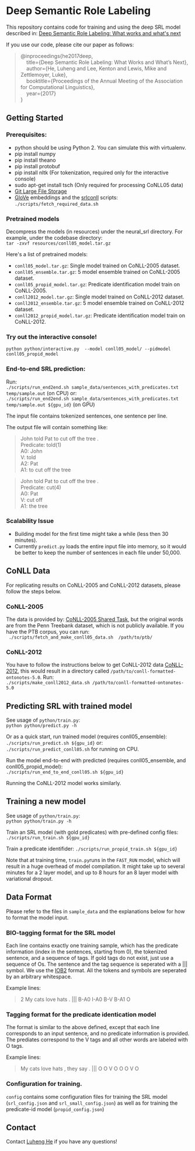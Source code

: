 # Deep Semantic Role Labeling

This repository contains code for training and using the deep SRL model described in:
[Deep Semantic Role Labeling: What works and what's next](https://homes.cs.washington.edu/~luheng/files/acl2017_hllz.pdf)

If you use our code, please cite our paper as follows:  
  > @inproceedings{he2017deep,  
  > &nbsp; &nbsp; title={Deep Semantic Role Labeling: What Works and What’s Next},  
  > &nbsp; &nbsp; author={He, Luheng and Lee, Kenton and Lewis, Mike and Zettlemoyer, Luke},  
  > &nbsp; &nbsp; booktitle={Proceedings of the Annual Meeting of the Association for Computational Linguistics},  
  > &nbsp; &nbsp; year={2017}  
  > }  

## Getting Started
### Prerequisites:
* python should be using Python 2. You can simulate this with virtualenv.
* pip install numpy
* pip install theano
* pip install protobuf
* pip install nltk (For tokenization, required only for the interactive console)
* sudo apt-get install tsch (Only required for processing CoNLL05 data)
* [Git Large File Storage](https://git-lfs.github.com/)
* [GloVe](https://nlp.stanford.edu/projects/glove/) embeddings and the [srlconll](http://www.lsi.upc.edu/~srlconll/soft.html) scripts:  
`./scripts/fetch_required_data.sh`

### Pretrained models
Decompress the models (in resources) under the neural_srl directory. For example, under the codebase directory:  
`tar -zxvf resources/conll05_model.tar.gz`

Here's a list of pretrained models:
* `conll05_model.tar.gz`: Single model trained on CoNLL-2005 dataset.
* `conll05_ensemble.tar.gz`: 5 model ensemble trained on CoNLL-2005 dataset.
* `conll05_propid_model.tar.gz`: Predicate identification model train on CoNLL-2005.
* `conll2012_model.tar.gz`: Single model trained on CoNLL-2012 dataset.
* `conll2012_ensemble.tar.gz`: 5 model ensemble trained on CoNLL-2012 dataset.
* `conll2012_propid_model.tar.gz`: Predicate identification model train on CoNLL-2012.


### Try out the interactive console!
`python python/interactive.py  --model conll05_model/ --pidmodel conll05_propid_model`

### End-to-end SRL prediction:
Run:  
`./scripts/run_end2end.sh sample_data/sentences_with_predicates.txt temp/sample.out` (on CPU)
or:   
`./scripts/run_end2end.sh sample_data/sentences_with_predicates.txt temp/sample.out ${gpu_id}` (on GPU)

The input file contains tokenized sentences, one sentence per line.

The output file will contain something like:
> John told Pat to cut off the tree .  
>  Predicate: told(1)  
>    A0: John  
>    V: told  
>    A2: Pat  
>    A1: to cut off the tree  

> John told Pat to cut off the tree .  
>  Predicate: cut(4)  
>    A0: Pat  
>    V: cut off  
>    A1: the tree  


### Scalability Issue
* Building model for the first time might take a while (less then 30 minutes).
* Currently `predict.py` loads the entire input file into memory, so it would be better to keep the number of sentences in each file under 50,000.

## CoNLL Data
For replicating results on CoNLL-2005 and CoNLL-2012 datasets, please follow the steps below.

### CoNLL-2005
The data is provided by:
[CoNLL-2005 Shared Task](http://www.lsi.upc.edu/~srlconll/soft.html),
but the original words are from the Penn Treebank dataset, which is not publicly available.
If you have the PTB corpus, you can run:  
` ./scripts/fetch_and_make_conll05_data.sh  /path/to/ptb/`  

### CoNLL-2012
You have to follow the instructions below to get CoNLL-2012 data
[CoNLL-2012](http://cemantix.org/data/ontonotes.html), this would result in a directory called `/path/to/conll-formatted-ontonotes-5.0`.
Run:  
`./scripts/make_conll2012_data.sh /path/to/conll-formatted-ontonotes-5.0`

## Predicting SRL with trained model
See usage of `python/train.py`:  
`python python/predict.py -h`

Or as a quick start, run trained model (requires conll05_ensemble):  
`./scripts/run_predict.sh ${gpu_id}`
or:   
`./scripts/run_predict_conll05.sh` for running on CPU.

Run the model end-to-end with predicted (requires conll05_ensemble, and conll05_propid_model):  
`./scripts/run_end_to_end_conll05.sh ${gpu_id}`

Running the CoNLL-2012 model works similarly.

## Training a new model
See usage of `python/train.py`:  
`python python/train.py -h`

Train an SRL model (with gold predicates) with pre-defined config files:
`./scripts/run_train.sh ${gpu_id}`

Train a predicate identifider:
`./scripts/run_propid_train.sh ${gpu_id}`

Note that at training time, `train.py`runs in the `FAST_RUN` model, which will result in a huge overhead of model compilation. It might take up to several minutes for a 2 layer model, and up to 8 hours for an 8 layer model with variational dropout.

## Data Format
Please refer to the files in `sample_data` and the explanations below for how to format the model input. 

### BIO-tagging format for the SRL model
Each line contains exactly one training sample, which has the predicate information (index in the sentences, starting from 0), the tokenized sentence, and a sequence of tags. If gold tags do not exist, just use a sequence of Os. The sentence and the tag sequence is seperated with a ||| symbol. We use the [IOB2](https://en.wikipedia.org/wiki/Inside_Outside_Beginning) format. All the tokens and symbols are seperated by an arbitrary whitespace.

Example lines:
  > 2 My cats love hats . ||| B-A0 I-A0 B-V B-A1 O

### Tagging format for the predicate identication model
The format is similar to the above defined, except that each line corresponds to an input sentence, and no predicate information is provided. The prediates correspond to the V tags and all other words are labeled with O tags.

Example lines:
  > My cats love hats , they say . ||| O O V O O O V O

### Configuration for training.
`config` contains some configuration files for training the SRL model (`srl_config.json` and `srl_small_config.json`) as well as for training the predicate-id model (`propid_config.json`)


## Contact

Contact [Luheng He](https://homes.cs.washington.edu/~luheng/) if you have any questions!

